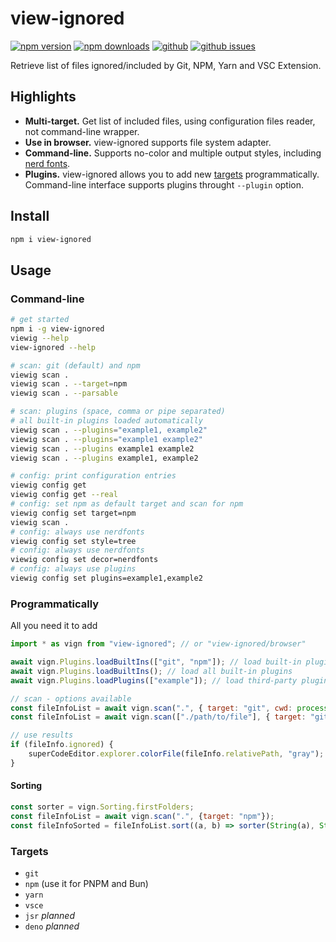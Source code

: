 # view-ignored

[![npm version](https://img.shields.io/npm/v/view-ignored.svg?style=flat)](https://www.npmjs.com/package/view-ignored)
[![npm downloads](https://img.shields.io/npm/dm/view-ignored.svg?style=flat)](https://www.npmjs.com/package/view-ignored)
[![github](https://img.shields.io/github/stars/Mopsgamer/view-ignored.svg?style=flat)](https://github.com/Mopsgamer/view-ignored)
[![github issues](https://img.shields.io/github/issues/Mopsgamer/view-ignored.svg?style=flat)](https://github.com/Mopsgamer/view-ignored/issues)

Retrieve list of files ignored/included by Git, NPM, Yarn and VSC Extension.

## Highlights

- **Multi-target.** Get list of included files, using configuration files reader, not command-line wrapper.
- **Use in browser.** view-ignored supports file system adapter.
- **Command-line.** Supports no-color and multiple output styles, including [nerd fonts](https://github.com/ryanoasis/nerd-fonts).
- **Plugins.** view-ignored allows you to add new [targets](#targets) programmatically. Command-line interface supports plugins throught `--plugin` option.

## Install

```bash
npm i view-ignored
```

## Usage

### Command-line

```bash
# get started
npm i -g view-ignored
viewig --help
view-ignored --help

# scan: git (default) and npm
viewig scan .
viewig scan . --target=npm
viewig scan . --parsable

# scan: plugins (space, comma or pipe separated)
# all built-in plugins loaded automatically
viewig scan . --plugins="example1, example2"
viewig scan . --plugins="example1 example2"
viewig scan . --plugins example1 example2
viewig scan . --plugins example1, example2

# config: print configuration entries
viewig config get
viewig config get --real
# config: set npm as default target and scan for npm
viewig config set target=npm
viewig scan .
# config: always use nerdfonts
viewig config set style=tree
# config: always use nerdfonts
viewig config set decor=nerdfonts
# config: always use plugins
viewig config set plugins=example1,example2
```

### Programmatically

All you need it to add

```js
import * as vign from "view-ignored"; // or "view-ignored/browser"

await vign.Plugins.loadBuiltIns(["git", "npm"]); // load built-in plugins
await vign.Plugins.loadBuiltIns(); // load all built-in plugins
await vign.Plugins.loadPlugins(["example"]); // load third-party plugins

// scan - options available
const fileInfoList = await vign.scan(".", { target: "git", cwd: process.cwd() });
const fileInfoList = await vign.scan(["./path/to/file"], { target: "git", process.cwd() });

// use results
if (fileInfo.ignored) {
    superCodeEditor.explorer.colorFile(fileInfo.relativePath, "gray");
}
```

#### Sorting

```js
const sorter = vign.Sorting.firstFolders;
const fileInfoList = await vign.scan(".", {target: "npm"});
const fileInfoSorted = fileInfoList.sort((a, b) => sorter(String(a), String(b)));
```

### Targets

- `git`
- `npm` (use it for PNPM and Bun)
- `yarn`
- `vsce`
- `jsr` *planned*
- `deno` *planned*
